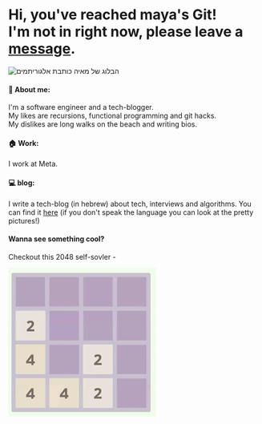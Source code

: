 # Hi, you've reached maya's Git! <br>I'm not in right now, please leave a [message](https://algoritmim.co.il/contact/).

<img src="https://algoritmim.co.il/wp-content/uploads/2019/09/cropped-maya-banner-1.png" alt="הבלוג של מאיה כותבת אלגוריתמים">

#### :raising_hand: About me:
I'm a software engineer and a tech-blogger.<br>
My likes are recursions, functional programming and git hacks.<br>
My dislikes are long walks on the beach and writing bios.<br>

#### :house: Work:<br>
I work at Meta.

#### :computer: blog:
I write a tech-blog (in hebrew) about tech, interviews and algorithms. You can find it [here](https://algoritmim.co.il/) (if you don't speak the language you can look at the pretty pictures!)

#### Wanna see something cool?
Checkout this 2048 self-sovler - 

[![](2048-self-solver.gif)](https://mgershovitz.github.io/2048-solver/)
